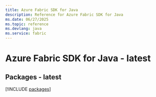 ```yaml
---
title: Azure Fabric SDK for Java
description: Reference for Azure Fabric SDK for Java
ms.date: 06/27/2025
ms.topic: reference
ms.devlang: java
ms.service: fabric
---
```

# Azure Fabric SDK for Java - latest
## Packages - latest
[!INCLUDE [packages](fabric-index.md)]